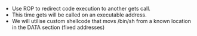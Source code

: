

- Use ROP to redirect code execution to another gets call.
- This time gets will be called on an executable address.
- We will utilise custom shellcode that movs /bin/sh from a known location in the DATA section (fixed addresses) 
